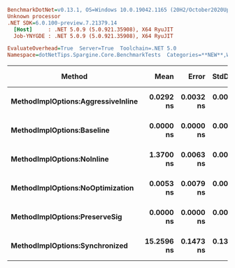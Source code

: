 ``` ini

BenchmarkDotNet=v0.13.1, OS=Windows 10.0.19042.1165 (20H2/October2020Update)
Unknown processor
.NET SDK=6.0.100-preview.7.21379.14
  [Host]     : .NET 5.0.9 (5.0.921.35908), X64 RyuJIT
  Job-YNYGDE : .NET 5.0.9 (5.0.921.35908), X64 RyuJIT

EvaluateOverhead=True  Server=True  Toolchain=.NET 5.0  
Namespace=dotNetTips.Spargine.Core.BenchmarkTests  Categories=**NEW**,Work in Progress  

```
|                             Method |       Mean |     Error |    StdDev |    StdErr |     Median |        Min |         Q1 |         Q3 |        Max |              Op/s | CI99.9% Margin | Iterations | Kurtosis | MValue | Skewness | Ratio | RatioSD | Welch(10%)/p-values | Rank |                                                       LogicalGroup | Baseline | Code Size | Allocated |
|----------------------------------- |-----------:|----------:|----------:|----------:|-----------:|-----------:|-----------:|-----------:|-----------:|------------------:|---------------:|-----------:|---------:|-------:|---------:|------:|--------:|-------------------- |-----:|------------------------------------------------------------------- |--------- |----------:|----------:|
| **MethodImplOptions:AggressiveInline** |  **0.0292 ns** | **0.0032 ns** | **0.0030 ns** | **0.0008 ns** |  **0.0284 ns** |  **0.0238 ns** |  **0.0275 ns** |  **0.0312 ns** |  **0.0343 ns** |  **34,275,065,246.8** |      **0.0032 ns** |      **15.00** |    **1.962** |  **3.429** |   **0.1004** |     **?** |       **?** |                   **?** |    **2** | **Job-YNYGDE(EvaluateOverhead=True, Server=True, Toolchain=.NET 5.0)** |       **No** |      **24 B** |         **-** |
|         **MethodImplOptions:Baseline** |  **0.0000 ns** | **0.0000 ns** | **0.0000 ns** | **0.0000 ns** |  **0.0000 ns** |  **0.0000 ns** |  **0.0000 ns** |  **0.0000 ns** |  **0.0000 ns** |          **Infinity** |      **0.0000 ns** |      **15.00** |       **NA** |  **2.000** |       **NA** |     **?** |       **?** |                   **?** |    **1** | **Job-YNYGDE(EvaluateOverhead=True, Server=True, Toolchain=.NET 5.0)** |      **Yes** |      **24 B** |         **-** |
|         **MethodImplOptions:NoInline** |  **1.3700 ns** | **0.0063 ns** | **0.0059 ns** | **0.0015 ns** |  **1.3696 ns** |  **1.3596 ns** |  **1.3665 ns** |  **1.3743 ns** |  **1.3787 ns** |     **729,926,480.8** |      **0.0063 ns** |      **15.00** |    **1.801** |  **2.000** |   **0.0248** |     **?** |       **?** |                   **?** |    **3** | **Job-YNYGDE(EvaluateOverhead=True, Server=True, Toolchain=.NET 5.0)** |       **No** |      **97 B** |         **-** |
|   **MethodImplOptions:NoOptimization** |  **0.0053 ns** | **0.0079 ns** | **0.0074 ns** | **0.0019 ns** |  **0.0017 ns** |  **0.0000 ns** |  **0.0000 ns** |  **0.0079 ns** |  **0.0252 ns** | **188,016,877,258.8** |      **0.0079 ns** |      **15.00** |    **3.864** |  **2.222** |   **1.3397** |     **?** |       **?** |                   **?** |    **1** | **Job-YNYGDE(EvaluateOverhead=True, Server=True, Toolchain=.NET 5.0)** |       **No** |      **24 B** |         **-** |
|      **MethodImplOptions:PreserveSig** |  **0.0000 ns** | **0.0000 ns** | **0.0000 ns** | **0.0000 ns** |  **0.0000 ns** |  **0.0000 ns** |  **0.0000 ns** |  **0.0000 ns** |  **0.0000 ns** |          **Infinity** |      **0.0000 ns** |      **14.00** |       **NA** |  **2.000** |       **NA** |     **?** |       **?** |                   **?** |    **1** | **Job-YNYGDE(EvaluateOverhead=True, Server=True, Toolchain=.NET 5.0)** |       **No** |      **24 B** |         **-** |
|     **MethodImplOptions:Synchronized** | **15.2596 ns** | **0.1473 ns** | **0.1377 ns** | **0.0356 ns** | **15.1871 ns** | **15.1287 ns** | **15.1634 ns** | **15.3325 ns** | **15.5211 ns** |      **65,532,669.6** |      **0.1473 ns** |      **15.00** |    **1.959** |  **2.000** |   **0.7965** |     **?** |       **?** |                   **?** |    **4** | **Job-YNYGDE(EvaluateOverhead=True, Server=True, Toolchain=.NET 5.0)** |       **No** |     **213 B** |         **-** |
